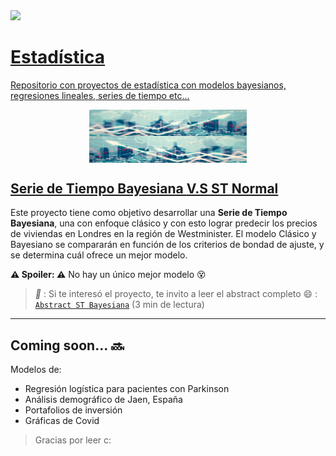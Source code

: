 <a href="https://www.linkedin.com/in/melissamirandap/">
 <img src="https://img.shields.io/badge/Linked-in-blue">

# Estadística
Repositorio con proyectos de estadística con modelos bayesianos, regresiones lineales, series de tiempo etc...

<img src="Bayesiana/Media/bay1.png" width="50%" style="display: block; margin: auto;" /><img src="Bayesiana/Media/bay2.png" width="50%" style="display: block; margin: auto;" />

## [Serie de Tiempo Bayesiana   **V.S**   ST Normal](https://github.com/MMiranda777/Estadistica/tree/main/Bayesiana)

Este proyecto tiene como objetivo desarrollar una **Serie de Tiempo Bayesiana**, una con enfoque clásico y con esto lograr predecir los precios de viviendas en Londres en la región de Westminister. El modelo Clásico y Bayesiano se compararán en función de los criterios de bondad de ajuste, y se determina cuál ofrece un mejor modelo.

**:warning: Spoiler: :warning:** No hay un único mejor modelo :dizzy_face:


> _**:pushpin:**_ : Si te interesó el proyecto, te invito a leer el abstract completo :smile: : [`Abstract ST Bayesiana`](https://github.com/MMiranda777/Estadistica/blob/main/Bayesiana/README.md) (3 min de lectura)
----------------------------------------------------------------------------


## Coming soon... :soon:

Modelos de:
 - Regresión logística para pacientes con Parkinson
 - Análisis demográfico de Jaen, España
 - Portafolios de inversión
 - Gráficas de Covid








> Gracias por leer c: 


